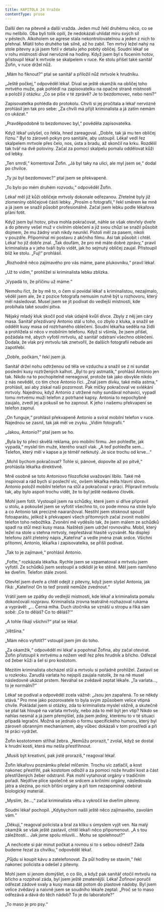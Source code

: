 ```yaml
---
title: KAPITOLA 24 Vražda
contentType: prose
---
```


<section>

Další den na pitevně a další vražda. Jeden muž řekl druhému něco, co se mu nelíbilo. Oba byli tolik opilí, že nedokázali uhlídat míru svých sil v pěstech. Alkoholem se agrese stala nekontrolovatelnou a jeden z nich to přehnal. Mlátil toho druhého tak silně, až ho zabil. Ten mrtvý ležel nahý na stole pitevny a já jsem fotil v detailu jeho pobitý obličej. Soudní lékař se v rohu místnosti díval nervózně na hodiny. Když jsem byl s focením hotov, přistoupil lékař k mrtvole se skalpelem v ruce. Ke stolu přišel také sanitář Žofin, v ruce držel nůž.

„Mám ho fiknout?“ ptal se sanitář a přiložil nůž mrtvole k hrudníku.

„Ještě počkej,“ odpověděl lékař. Díval se ještě okamžik na obličej toho mrtvého muže, pak pohlédl na zapisovatelku na opačné straně místnosti a položil jí otázku: „Co se píše v té zprávě? Je to bezdomovec, nebo není?“

Zapisovatelka pohlédla do protokolu. Chvíli si jej pročítala a lékař nervózně prohlásil jen tak pro sebe: „Za chvíli má přijít kriminalista a já zatím nemám co ukázat.“

„Pravděpodobně to bezdomovec byl,“ pověděla zapisovatelka.

Když lékař uslyšel, co řekla, hned zareagoval. „Dobře, tak já mu ten obličej říznu.“ Byl to zároveň pokyn pro sanitáře, aby ustoupil. Lékař vedl řez skalpelem mrtvole přes čelo, nos, ústa a bradu, až skončil na krku. Rozdělil tak tvář na dvě poloviny. Začal za pomocí skalpelu pomalu oddělovat kůži od lebky.

„Ten smrdí,“ komentoval Žofin. „Já byl taky na ulici, ale myl jsem se,“ dodal po chvilce.

„Ty jsi byl bezdomovec?“ ptal jsem se překvapeně.

„To bylo po mém druhém rozvodu,“ odpověděl Žofin.

Lékař měl již kůži obličeje mrtvoly dokonale odřezanou. Zřetelné byly již zlomeniny obličejové části lebky. „Prosím o fotografii,“ řekl směrem ke mně a já jsem se snažil působit profesionálně. Začal jsem lebku podle lékařova přání fotit.

Když jsem byl hotov, pitva mohla pokračovat, náhle se však otevřely dveře a do pitevny vešel muž v civilním oblečení a již svou chůzí se snažil působit dojmem, že mu žádný vrah nikdy neunikl. Pistoli měl za pasem, nikoli v pouzdře. Připomínal mi postavu z akčního filmu. Asi tak působit i chtěl. Lékař ho již dobře znal. „Tak doufám, že pro mě máte dobré zprávy,“ pravil kriminalista a v jeho tváři bylo vidět, jak ho sejmutý obličej zaujal. Přistoupil blíž ke stolu. „Fuj!“ prohlásil.

„Rozhodně něco zajímavého pro vás máme, pane plukovníku,“ pravil lékař.

„Už to vidím,“ prohlížel si kriminalista lebku zblízka.

„Vypadá to, že příčinu už máme.“

Nemohu říct, že by mě to, o čem si povídal lékař s kriminalistou, nezajímalo, věděl jsem ale, že z pozice fotografa nemusím nutně být u rozhovoru, který měl následovat. Musel jsem se jít podívat do vedlejší místnosti, kde probíhala také soudní pitva.

Nějaký mladý kluk skočil pod vlak údajně kvůli dívce. Zbyly z něj jen cáry masa. Sanitář přezdívaný Antonio stál u toho, co zbylo z kluka, a snažil se oddělit kusy masa od roztrhaného oblečení. Soudní lékařka seděla na židli a prohlížela si něco v mobilním telefonu. Když si všimla, že jsem přišel, požádala mě, abych vyfotil mrtvolu, až sanitář odstraní všechno oblečení. Dodala, že vlak prý mrtvolu tak znetvořil, že dalších fotografií nebude ani zapotřebí.

„Dobře, počkám,“ řekl jsem já.

Sanitář držel nohu odtrženou od těla ve vzduchu a snažil se z ní sundat poslední kusy roztržených kalhot. „Byl to prý astmatik,“ prohlásil Antonio jen tak. Nikdo na to pochopitelně nereagoval, protože tak jako obvykle nikdo z nás nevěděl, co tím chce Antonio říci. „Znal jsem dívku, také měla astma,“ prohlásil, asi aby získal naši pozornost. Pak mlčky pokračoval ve svlékání mrtvoly. Najednou, když Antonio z utržené nohy sundával nohavici, vypadl tomu mrtvému muži telefon z potrhané kapsy. Antonia to nepochybně zaujalo, zvedl jej a pokusil se ho zapnout. K jeho i našemu překvapení se telefon zapnul.

„On funguje,“ prohlásil překvapeně Antonio a svíral mobilní telefon v ruce. Najednou se zasnil, tak jak měl ve zvyku. „Vidím fotografii.“

„Jakou, Antonio?“ ptal jsem se ho.

„Byla by to přeci skvělá reklama, pro mobilní firmu. Jen pohleďte, jak vypadá,“ myslel tím muže, kterého srazil vlak. „A teď pohleďte sem… Telefon, který měl v kapse a je téměř netknutý. Je sice trochu od krve…“

„Mohli bychom pokračovat? Tohle si, pánové, dopovíte až po pitvě,“ prohlásila lékařka direktivně.

Mně osobně se toto Antoniovo filozofické uvažování líbilo. Také mě inspiroval a rád bych si poslechl víc, ovšem lékařka měla hlavní slovo. Antonio položil mobilní telefon na stůl a pokračoval v práci. Připravil mrtvolu tak, aby bylo aspoň trochu vidět, že to byl ještě nedávno člověk.

Mohl jsem fotit. Vystoupil jsem na schůdky, které jsem si dříve připravil u stolu, a pokoušel jsem se vyfotit všechno to, co pode mnou na stole bylo a co Antonio tak precizně naaranžoval. Nestihl jsem stisknout spoušť fotoaparátu, jelikož k překvapení všech přítomných začal zvonit mobilní telefon toho nebožtíka. Zvonění mě vyděsilo tak, že jsem málem ze schůdků spadl na stůl mezi kusy masa. Naštěstí jsem udržel rovnováhu. Mobil, který ležel na stole u stehna mrtvoly, nepřestával hlasitě vyzvánět. Na displeji telefonu zářil zřetelný nápis „Kateřina“ a vedle jména znak srdce. Všichni přítomní, Antonio, lékařka i zapisovatelka, se přišli podívat.

„Tak to je zajímavé,“ prohlásil Antonio.

„Foťte,“ rozkázala lékařka. Rychle jsem se vzpamatoval a mrtvolu jsem vyfotil. Ze schůdků jsem sestoupil a odklidil je ke stěně. Měl jsem namířeno ke dveřím. Telefon stále zvonil.

Otevřel jsem dveře a chtěl odejít z pitevny, když jsem slyšel Antonia, jak říká: „Kateřino! On to teď prostě nemůže zvednout.“

Vrátil jsem se zpátky do vedlejší místnosti, kde lékař a kriminalista pomalu dokončovali rozpravu. Kriminalista zrovna teatrálně rozhazoval rukama a vyprávěl: „… Černá mlha. Duch útočníka se vznáší u stropu a říká sám sobě: ‚Co to děláš? Co to děláš?‘“

„A tohle říkají všichni?“ ptal se lékař.

„Většina.“

„Mám něco vyfotit?“ vstoupil jsem jim do toho.

„Za okamžik,“ odpověděl mi lékař a popohnal Žofina, aby začal otevírat. Žofin přistoupil k mrtvému a nožem vedl řez přes hrudník a břicho. Odřezal od žeber kůži a šel si pro kostotom.

Mezitím kriminalista obcházel stůl a mrtvolu si pořádně prohlížel. Zastavil se u rozkroku. Zarudlá varlata ho nejspíš zaujala natolik, že na ně musel následovně ukázat prstem. Neváhal se zvědavě zeptat lékaře. „Ta varlata…, to je normální?“

Lékař se podíval a odpověděl zcela vážně: „Jsou jen zapařená. To se někdy stává.“ Pro mne jako pozorovatele to byla svým způsobem velice vtipná chvíle. Pokládal jsem si otázky, zda to kriminalista myslel vážně, a skutečně se ptal tak hloupě na varlata mrtvoly, nebo zda to měl být jen vtip? Nikdo se nahlas nesmál a já jsem přemýšlel, zda jsem jediný, kterému to v té situaci připadá legrační. Možná se jednalo o formu specifického humoru, který byl zároveň obranným mechanismem, aby vůbec dokázali v tom prostředí a při té práci vydržet.

Žofin kostotomem stříhal žebra. „Nemůžu prorazit,“ zvolal, když se dostal k hrudní kosti, která mu nešla přestřihnout.

„Musíš být kreativní, pak jistě prorazíš,“ reagoval lékař.

Žofin lékařovu poznámku přešel mlčením. Trochu víc zatlačil, a kost nakonec přestřihl, pak kostotom odložil a za pomoci nože hrudní kost a část přestřižených žeber odstranil. Pak mohl vytahovat orgány v tradičním pořadí. Nejdříve plíce společně se srdcem a krčními orgány, následovala játra a slezina, po nich břišní orgány a při tom nezapomínal odebírat biologický materiál.

„Myslím, že…,“ začal kriminalista větu a vykročil ke dveřím pitevny.

Soudní lékař pochopil. „Kdybychom našli ještě něco zajímavého, zavolám vám.“

„Děkuji,“ reagoval policista a bral za kliku s úmyslem vyjít ven. Na malý okamžik se však ještě zastavil, chtěl lékaři něco připomenout. „A s tou záležitostí… Jak jsme spolu mluvili… Mohu se spolehnout?“

„A nechcete si pár minut počkat a rovnou si to s sebou odnést? Záda budeme řezat za chvilku,“ odpověděl lékař.

„Půjdu si koupit kávu a zatelefonovat. Za půl hodiny se stavím,“ řekl nakonec policista a odešel z pitevny.

Mohl jsem si jenom domýšlet, o co šlo, a když pak sanitář otočil mrtvolu na břicho a rozpitval záda, byl jsem ještě zmatenější. Lékař Žofinovi poručil odřezat zádové svaly a kusy masa dát potom do plastové nádoby. Byl jsem velice zvědavý a naivně jsem se soudního lékaře zeptal: „Proč se to maso odřezává a dává do těch nádob? To je do laboratoře?“

„To maso je pro psy.“

</section>
